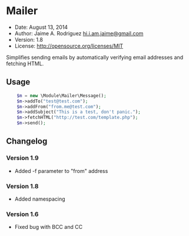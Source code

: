 # Mailer

* Date:    August 13, 2014
* Author:  Jaime A. Rodriguez <hi.i.am.jaime@gmail.com>
* Version: 1.8
* License: http://opensource.org/licenses/MIT

Simplifies sending emails by automatically verifying email addresses and fetching HTML.

## Usage

~~~ php
	$m = new \Module\Mailer\Message();
	$m->addTo("test@test.com");
	$m->addFrom("from.me@test.com");
	$m->addSubject("This is a test, don't panic.");
	$m->fetchHTML("http://test.com/template.php");
	$m->send();
~~~

## Changelog
### Version 1.9 
 * Added -f parameter to "from" address 
 
### Version 1.8
 * Added namespacing

### Version 1.6
 * Fixed bug with BCC and CC
